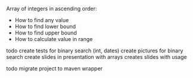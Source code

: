 Array of integers in ascending order:
* How to find any value
* How to find lower bound
* How to find upper bound
* How to calculate value in range

todo 
create tests for binary search (int, dates)
create pictures for binary search
create slides in presentation with arrays 
creates slides with usage




todo
migrate project to maven wrapper



 